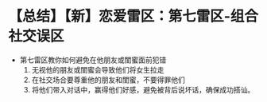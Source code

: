 # 【总结】【新】恋爱雷区：第七雷区-组合社交误区

-   第七雷区教你如何避免在他朋友或閨蜜面前犯错
    1.  无视他的朋友或閨蜜会导致他们将女生拉走
    2.  在社交场合要尊重他的朋友和閨蜜，不要得罪他们
    3.  将他们带入对话中，赢得他们好感，避免被背后说坏话，确保成功搭讪。
